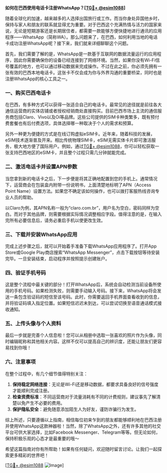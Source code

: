 **如何在巴西使用电话卡注册WhatsApp？[[TG💪+ @esim1088](https://t.me/s/esim1088)]**

随着全球化的加速，越来越多的人选择出国旅行或工作。而当你身处异国他乡时，保持与家人和朋友的联系就显得尤为重要。对于巴西这个充满热情与活力的国家来说，无论是短期游客还是长期居住者，都需要一款能够方便快捷地进行通讯的应用程序——WhatsApp（简称WA）。那么问题来了，在巴西，如何利用当地的电话卡成功注册WhatsApp呢？接下来，我们就来详细聊聊这个问题。

首先，我们需要了解的是，WhatsApp是一款基于互联网的数据流量运行的应用程序，因此你需要确保你的设备已经连接到了网络环境。当然，如果你没有Wi-Fi信号覆盖的地方，也可以通过移动数据来完成操作。不过在此之前，你必须先拥有一张有效的巴西本地电话卡。这张卡不仅会成为你与外界沟通的重要桥梁，同时也是注册WhatsApp的核心工具之一。

### 一、购买巴西电话卡

在巴西，有多种方式可以获得一张适合自己的电话卡。最常见的途径就是前往各大通信运营商的实体店铺或者授权经销商处直接购买。目前巴西市场上主流的通信服务商包括Claro、Vivo以及Oi等品牌。这些公司提供的SIM卡种类繁多，既有预付费套餐也有后付费选项，具体选择哪一种取决于个人的需求和预算。

另外一种更为便捷的方式是在线订购虚拟eSIM卡。近年来，随着科技的发展，eSIM技术逐渐普及开来。相比传统物理SIM卡，eSIM无需实体卡片即可激活服务，极大地方便了国际用户。例如，通过[TG💪+ @esim1088](https://t.me/s/esim1088)，你可以轻松获取一张支持巴西地区的eSIM卡，并且整个过程只需几分钟就能完成。

### 二、激活电话卡并设置APN参数

当您拿到新的电话卡之后，下一步便是将其正确地配置到您的手机上。通常情况下，运营商会在包装盒内附带一份说明书，上面清楚地标明了APN（Access Point Name）设置方法。如果您不确定该如何操作，也可以拨打客服热线咨询专业人员的帮助。

以Claro为例，其APN名称一般为“claro.com.br”，用户名为空白，密码同样为空白。而对于其他品牌，则需要根据实际情况调整相应字段。值得注意的是，在输入完所有必要信息后，请务必重启手机以使更改生效。

### 三、下载并安装WhatsApp应用

完成上述步骤之后，就可以开始着手准备下载WhatsApp应用程序了。打开App Store或Google Play商店搜索“WhatsApp Messenger”，点击下载按钮等待安装完毕。一旦安装结束，启动程序并按照提示创建账户。

### 四、验证手机号码

这是整个流程中最关键的部分！打开WhatsApp后，系统会自动检测当前设备所使用的手机号码。如果检测失败，则需要手动输入号码。接下来，WhatsApp将会发送一条包含验证码的短信至该号码。此时，你需要返回手机界面查看收到的信息，并将验证码填入指定位置。如果短信迟迟未到达，可以尝试切换至语音通话模式接收通知。

### 五、上传头像与个人资料

最后一步就是完善个人信息啦！您可以从相册中选取一张喜欢的照片作为头像，同时编辑昵称和其他相关内容。这样不仅可以提高自己的辨识度，还能让朋友们更容易找到你哦！

### 六、注意事项

在整个过程中，有几个细节值得特别关注：

1. **保持稳定网络连接**：无论是Wi-Fi还是移动数据，都要求具备良好的信号强度才能顺利完成注册。
2. **检查资费标准**：不同运营商对于流量消耗有不同的计费规则，建议事先了解清楚以免产生不必要的费用。
3. **保护隐私安全**：避免随意添加陌生人为好友，谨防诈骗行为发生。

综上所述，只要遵循以上指南，相信每位初来乍到的朋友都能够顺利地在巴西注册并使用WhatsApp这款神器啦！当然，除了WhatsApp之外，还有许多其他的社交平台可供大家选择，比如Facebook Messenger、Telegram等等。但无论如何，保持积极乐观的心态才是最重要的哦～

希望这篇指南对你有所帮助！如果有任何疑问，欢迎随时留言讨论。让我们一起探索更多精彩的世界吧！

[[TG💪+ @esim1088](https://t.me/s/esim1088) ![Image](https://i.postimg.cc/4NQfJmqS/Snipaste-2025-05-13-00-14-12.png)]